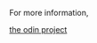
For more information, 

<a href="https://www.theodinproject.com/courses/ruby-on-rails/lessons/building-with-active-record?ref=lnav">the odin project</a>
